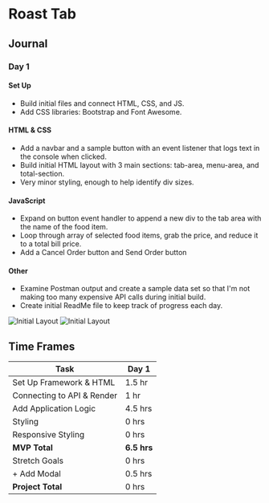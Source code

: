 # Roast Tab

## Journal

### Day 1

#### Set Up
- Build initial files and connect HTML, CSS, and JS.
- Add CSS libraries: Bootstrap and Font Awesome.

#### HTML & CSS
- Add a navbar and a sample button with an event listener that logs text in the console when clicked.
- Build initial HTML layout with 3 main sections: tab-area, menu-area, and total-section.
- Very minor styling, enough to help identify div sizes.

#### JavaScript
- Expand on button event handler to append a new div to the tab area with the name of the food item.
- Loop through array of selected food items, grab the price, and reduce it to a total bill price.
- Add a Cancel Order button and Send Order button

#### Other
- Examine Postman output and create a sample data set so that I'm not making too many expensive API calls during initial build.
- Create initial ReadMe file to keep track of progress each day.

![Initial Layout](https://i.imgur.com/eixEAK2.png)
![Initial Layout](https://media.giphy.com/media/xDddjFdHnXiMHm2eMD/giphy.gif)


## Time Frames
| Task                       | Day 1       |
| -------------------------- | ----------- |
| Set Up Framework & HTML    | 1.5 hr      |
| Connecting to API & Render | 1 hr        |
| Add Application Logic      | 4.5 hrs     |
| Styling                    | 0 hrs       |
| Responsive Styling         | 0 hrs       |
| **MVP Total**              | **6.5 hrs** |
| Stretch Goals              | 0 hrs       |
| + Add Modal                | 0.5 hrs     |
| **Project Total**          | 0 hrs       |
